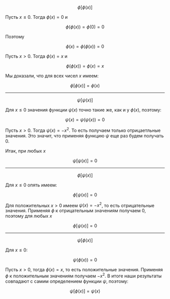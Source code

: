 $$ \phi[\phi(x)] $$

Пусть $x \leq 0$. Тогда $\phi(x) = 0$ и

$$ \phi(\phi(x)) = \phi(0) = 0 $$

Поэтому

$$ \phi(x) = \phi(\phi(x)) = 0 $$

Пусть $x > 0$. Тогда $\phi(x) = x$ и

$$ \phi(\phi(x)) = \phi(x) = x $$

Мы доказали, что для всех чисел $x$ имеем:

$$ \phi[\phi(x)] = \phi(x) $$

---

$$ \psi[\psi(x)] $$

Для $x\leq 0$ значения функции $\psi(x)$ точно такие же, как и у $\phi(x)$, поэтому:

$$ \psi(x) = \psi(\psi(x)) = 0 $$

Пусть $x>0$. Тогда $\psi(x) = -x^2$. То есть получаем только отрицаетльные значения. Это значит, что применяя функцию $\psi$ еще раз будем получать $0$.

Итак, при любых $x$

$$ \psi[\psi(x)] = 0 $$

---

$$ \phi[\psi(x)] $$

Для $x\leq 0$ опять имеем:

$$ \phi[\psi(x)] = 0 $$

Для положительных $x > 0$ имеем $\psi(x) = -x^2$, то есть отрицательные значения. Применяя $\phi$ к отрицательным значениям получаем $0$, поэтому для любых $x$

$$ \phi[\psi(x)] = 0 $$

---

$$ \psi[\phi(x)] $$

Для $x\leq 0$:

$$ \psi(\phi(x)) = 0 $$

Пусть $x>0$, тогда $\phi(x) = x$, то есть положительные значения. Применяя $\phi$ к положительным значениям получаем $-x^2$. В итоге наши результаты совпадают с самим определением функции $\psi$, поэтому:

$$ \psi[\phi(x)] = \psi(x) $$